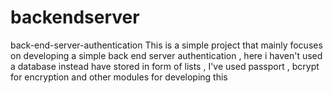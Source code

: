 # backendserver
back-end-server-authentication
This is a simple project that mainly focuses on developing a simple back end server authentication , here i haven't used a database instead have stored in form of lists , I've used passport , bcrypt for encryption and other modules for developing this
